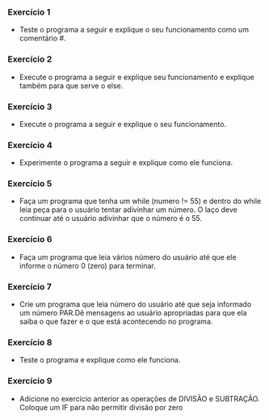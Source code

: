 ### Exercício 1

- Teste o programa a seguir e explique o seu funcionamento como um comentário #.

### Exercício 2

- Execute o programa a seguir e explique seu funcionamento e explique também para que serve o else.

### Exercício 3

- Execute o programa a seguir e explique o seu funcionamento.

### Exercício 4

- Experimente o programa a seguir e explique como ele funciona.

### Exercício 5

- Faça um programa que tenha um while (numero != 55) e dentro do while leia peça para o usuário tentar adivinhar um número. O laço deve continuar até o usuário adivinhar que o número é o 55.

### Exercício 6

- Faça um programa que leia vários número do usuário até que ele informe o número 0 (zero) para terminar.

### Exercício 7

- Crie um programa que leia número do usuário até que seja informado um número PAR.Dê mensagens ao usuário apropriadas para que ela saiba o que fazer e o que está acontecendo no programa.

### Exercício 8

- Teste o programa e explique como ele funciona.

### Exercício 9

- Adicione no exercício anterior as operações de DIVISÃO e SUBTRAÇÃO. Coloque um IF para não permitir divisão por zero